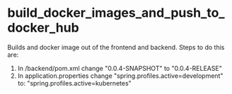 # build_docker_images_and_push_to_docker_hub
Builds and docker image out of the frontend and backend.
Steps to do this are:


1. In /backend/pom.xml change "<version>0.0.4-SNAPSHOT</version>" to "<version>0.0.4-RELEASE</version>"
2. In application.properties change "spring.profiles.active=development" to:
"spring.profiles.active=kubernetes"
